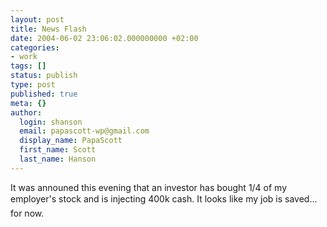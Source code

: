 ```yaml
---
layout: post
title: News Flash
date: 2004-06-02 23:06:02.000000000 +02:00
categories:
- work
tags: []
status: publish
type: post
published: true
meta: {}
author:
  login: shanson
  email: papascott-wp@gmail.com
  display_name: PapaScott
  first_name: Scott
  last_name: Hanson
---
```

<p>It was announed this evening that an investor has bought 1/4 of my employer's stock and is injecting 400k cash. It looks like my job is saved... for now.</p>

